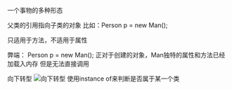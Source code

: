一个事物的多种形态

父类的引用指向子类的对象
比如：Person p = new Man();

只适用于方法，不适用于属性

弊端：
	Person p = new Man();
	正对于创建的对象，Man独特的属性和方法已经加载入内存
	但是无法直接调用

向下转型
![向下转型](向下转型.PNG)
使用instance of来判断是否属于某一个类